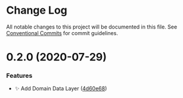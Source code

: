 # Change Log

All notable changes to this project will be documented in this file.
See [Conventional Commits](https://conventionalcommits.org) for commit guidelines.

# 0.2.0 (2020-07-29)


### Features

* :sparkles: Add Domain Data Layer ([4d60e68](https://github.com/carlosazaustre/spacex-launch-stats/commit/4d60e680156c90bfac7b79b628d73c435d88f239))
